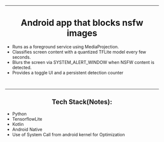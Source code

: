 <hr>
<h1><center> Android app that blocks nsfw images </center></h1>


- Runs as a foreground service using MediaProjection.
- Classifies screen content with a quantized TFLite model every few seconds.
- Blurs the screen via SYSTEM_ALERT_WINDOW when NSFW content is detected.
- Provides a toggle UI and a persistent detection counter
<br>
<hr>
<h2><center> Tech Stack(Notes): </center></h2>

- Python
- TensorflowLite
- Kotlin
- Android Native
- Use of System Call from android kernel for Optimization
